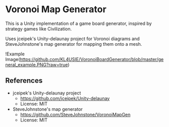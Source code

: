 # Voronoi Map Generator
This is a Unity implementation of a game board generator, inspired by strategy games like Civilization.

Uses jceipek's Unity-delaunay project for Voronoi diagrams and SteveJohnstone's map generator for mapping them onto a mesh.

!Example Image(https://github.com/KL4USIE/VoronoiBoardGenerator/blob/master/general_example.PNG?raw=true)


## References
- jceipek's Unity-delaunay project
  - https://github.com/jceipek/Unity-delaunay
  - License: MIT
- SteveJohnstone's map generator
  - https://github.com/SteveJohnstone/VoronoiMapGen
  - License: MIT
